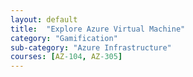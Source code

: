 ```yaml
---
layout: default
title:  "Explore Azure Virtual Machine"
category: "Gamification"
sub-category: "Azure Infrastructure"
courses: [AZ-104, AZ-305]
---
```


<html>
<head>
<meta charset="UTF-8">
<meta name="viewport" content="width=device-width, initial-scale=1.0">
<meta http-equiv="X-UA-Compatible" content="ie=edge">
<title>Markmap</title>
<style>
* {
  margin: 0;
  padding: 0;
}
#mindmap {
  display: block;
  width: 100vw;
  height: 100vh;
}
</style>
<link rel="stylesheet" href="https://cdn.jsdelivr.net/npm/markmap-toolbar@0.18.10/dist/style.css">
</head>
<body>
<svg id="mindmap"></svg>
<script src="https://cdn.jsdelivr.net/npm/d3@7.9.0/dist/d3.min.js"></script><script src="https://cdn.jsdelivr.net/npm/markmap-view@0.18.10/dist/browser/index.js"></script><script src="https://cdn.jsdelivr.net/npm/markmap-toolbar@0.18.10/dist/index.js"></script><script>(r => {
              setTimeout(r);
            })(function renderToolbar() {
  const {
    markmap,
    mm
  } = window;
  const {
    el
  } = markmap.Toolbar.create(mm);
  el.setAttribute('style', 'position:absolute;bottom:20px;right:20px');
  document.body.append(el);
})</script><script>((getMarkmap, getOptions, root2, jsonOptions) => {
              const markmap = getMarkmap();
              window.mm = markmap.Markmap.create(
                "svg#mindmap",
                (getOptions || markmap.deriveOptions)(jsonOptions),
                root2
              );
            })(() => window.markmap,null,{"content":"The Azure VM City: A Practical Guide","children":[{"content":"Welcome to VM City","children":[],"payload":{"tag":"h2","lines":"2,3"}},{"content":"Getting Around VM City","children":[{"content":"What Can These Buildings Do? (Overview)","children":[{"content":"<strong>Flexible Office Space (IaaS)</strong>: Adapt to your business needs without physical construction","children":[],"payload":{"tag":"li","lines":"8,9"}},{"content":"<strong>Quick Setup (Rapid Provisioning)</strong>: Move in within minutes, not months","children":[],"payload":{"tag":"li","lines":"9,10"}},{"content":"<strong>Pay for What You Use (Consumption-based Pricing)</strong>: No need to build an entire office park for seasonal work","children":[],"payload":{"tag":"li","lines":"10,12"}}],"payload":{"tag":"h3","lines":"7,8"}},{"content":"Finding the Right Building (VM Types by Use Case)","children":[{"content":"Buildings for Everyday Business","children":[{"content":"<strong>The Budget Offices (B-Series VMs)</strong>: Perfect when costs matter and workloads are light or inconsistent","children":[],"payload":{"tag":"li","lines":"15,16"}},{"content":"<strong>The Standard Workspaces (D-Series VMs)</strong>: Balanced buildings for typical business applications","children":[],"payload":{"tag":"li","lines":"16,17"}},{"content":"<strong>The Versatile Headquarters (E-Series VMs)</strong>: Adaptable spaces for a variety of business functions","children":[],"payload":{"tag":"li","lines":"17,19"}}],"payload":{"tag":"h4","lines":"14,15"}},{"content":"Buildings for Number Crunching","children":[{"content":"<strong>The Research Labs (F-Series VMs)</strong>: When you need to process data quickly","children":[],"payload":{"tag":"li","lines":"20,21"}},{"content":"<strong>The Calculation Centers (H-Series VMs)</strong>: For scientific simulations and complex mathematical operations","children":[],"payload":{"tag":"li","lines":"21,23"}}],"payload":{"tag":"h4","lines":"19,20"}},{"content":"Buildings for Data Storage","children":[{"content":"<strong>The Digital Libraries (M-Series VMs)</strong>: When you need to access and process massive amounts of information","children":[],"payload":{"tag":"li","lines":"24,25"}},{"content":"<strong>The Analytics Centers (E-Series VMs)</strong>: For business intelligence and reporting workloads","children":[],"payload":{"tag":"li","lines":"25,27"}}],"payload":{"tag":"h4","lines":"23,24"}},{"content":"Buildings for File Management","children":[{"content":"<strong>The Digital Warehouses (L-Series VMs)</strong>: For applications that manage large file collections","children":[],"payload":{"tag":"li","lines":"28,29"}},{"content":"<strong>The Media Archives (G-Series VMs)</strong>: For storing and processing videos, images and other large files","children":[],"payload":{"tag":"li","lines":"29,31"}}],"payload":{"tag":"h4","lines":"27,28"}},{"content":"Buildings for Visual Projects","children":[{"content":"<strong>The AI Studios (NC-Series VMs)</strong>: Specialized spaces for machine learning and artificial intelligence","children":[],"payload":{"tag":"li","lines":"32,33"}},{"content":"<strong>The Design Centers (NV-Series VMs)</strong>: For graphics processing, rendering, and visualization work","children":[],"payload":{"tag":"li","lines":"33,35"}}],"payload":{"tag":"h4","lines":"31,32"}}],"payload":{"tag":"h3","lines":"12,13"}},{"content":"Managing Your Budget (Pricing and Billing)","children":[{"content":"<strong>Rental Options</strong>","children":[{"content":"<strong>Hourly Rates (Pay-as-you-go)</strong>: Pay only for the time you use the building","children":[],"payload":{"tag":"li","lines":"37,38"}},{"content":"<strong>Long-term Leases (Reserved Instances)</strong>: Lower rates when you commit to 1-3 years","children":[],"payload":{"tag":"li","lines":"38,39"}},{"content":"<strong>Discount Spaces (Spot VMs)</strong>: Use temporarily vacant buildings at reduced rates","children":[],"payload":{"tag":"li","lines":"39,40"}}],"payload":{"tag":"li","lines":"36,40"}},{"content":"<strong>Financial Dashboard (Cost Management Tools)</strong>: Tools to forecast and track your Cloud City expenses","children":[],"payload":{"tag":"li","lines":"40,42"}}],"payload":{"tag":"h3","lines":"35,36"}},{"content":"Building Management (Deployment and Management)","children":[{"content":"<strong>The Main Office (Azure Portal)</strong>: Where you manage your buildings through a visual interface","children":[],"payload":{"tag":"li","lines":"43,44"}},{"content":"<strong>The Command Center (Azure CLI)</strong>: For those who prefer text-based management","children":[],"payload":{"tag":"li","lines":"44,45"}},{"content":"<strong>The Blueprint Library (ARM Templates)</strong>: Where you store designs to quickly replicate buildings","children":[],"payload":{"tag":"li","lines":"45,46"}},{"content":"<strong>The Automation Hub (PowerShell/Azure Automation)</strong>: Set up rules to manage buildings without constant attention","children":[],"payload":{"tag":"li","lines":"46,48"}}],"payload":{"tag":"h3","lines":"42,43"}},{"content":"Keeping Things Secure (Security and Compliance)","children":[{"content":"<strong>The Security Gates (Network Security Groups)</strong>: Control who comes in and out of your buildings","children":[],"payload":{"tag":"li","lines":"49,50"}},{"content":"<strong>The Surveillance System (Azure Security Center)</strong>: Monitors for suspicious activity","children":[],"payload":{"tag":"li","lines":"50,51"}},{"content":"<strong>The Regulation Office (Compliance Certifications)</strong>: Ensures your setup meets industry standards","children":[],"payload":{"tag":"li","lines":"51,53"}}],"payload":{"tag":"h3","lines":"48,49"}},{"content":"Building Maintenance (Monitoring and Scaling)","children":[{"content":"<strong>The Monitoring Desk (Azure Monitor)</strong>: Keeps an eye on how well your buildings are running","children":[],"payload":{"tag":"li","lines":"54,55"}},{"content":"<strong>The Expansion Office (Autoscaling)</strong>: Automatically adds or removes office space as your needs change","children":[],"payload":{"tag":"li","lines":"55,57"}}],"payload":{"tag":"h3","lines":"53,54"}},{"content":"Preparing for Problems (Backup and Disaster Recovery)","children":[{"content":"<strong>The Backup Vault (Azure Backup)</strong>: Stores copies of your important files","children":[],"payload":{"tag":"li","lines":"58,59"}},{"content":"<strong>The Emergency Plan (Azure Site Recovery)</strong>: Ready to move your operations to another location if needed","children":[],"payload":{"tag":"li","lines":"59,61"}}],"payload":{"tag":"h3","lines":"57,58"}}],"payload":{"tag":"h2","lines":"5,6"}},{"content":"How Do Things Work in Cloud City?","children":[{"content":"Where Do We Store Files? (Storage Options)","children":[{"content":"<strong>Building Storage Rooms (OS Disks)</strong>: Where the operating system lives","children":[],"payload":{"tag":"li","lines":"64,65"}},{"content":"<strong>Extra Storage Closets (Data Disks)</strong>: Additional space for your applications and files","children":[],"payload":{"tag":"li","lines":"65,66"}},{"content":"<strong>The Shared Library (Azure Files)</strong>: Documents anyone can access","children":[],"payload":{"tag":"li","lines":"66,67"}},{"content":"<strong>The Archive Warehouse (Blob Storage)</strong>: For long-term storage of rarely accessed data","children":[],"payload":{"tag":"li","lines":"67,69"}}],"payload":{"tag":"h3","lines":"63,64"}},{"content":"How Do Buildings Connect? (Networking)","children":[{"content":"<strong>The City Streets (Virtual Networks)</strong>: Connect your buildings to each other","children":[],"payload":{"tag":"li","lines":"70,71"}},{"content":"<strong>The Security Checkpoints (NSGs)</strong>: Decide which traffic can pass through","children":[],"payload":{"tag":"li","lines":"71,72"}},{"content":"<strong>The Express Highways (Accelerated Networking)</strong>: For faster data movement","children":[],"payload":{"tag":"li","lines":"72,73"}},{"content":"<strong>The Public Transit System (Load Balancers)</strong>: Distribute visitors evenly across your buildings","children":[],"payload":{"tag":"li","lines":"73,75"}}],"payload":{"tag":"h3","lines":"69,70"}},{"content":"How Do We Set Up New Buildings? (Deployment)","children":[{"content":"<strong>The Template Catalog (Marketplace Images)</strong>: Choose pre-configured buildings","children":[],"payload":{"tag":"li","lines":"76,77"}},{"content":"<strong>The Custom Workshop (Custom Images)</strong>: Design your own building specifications","children":[],"payload":{"tag":"li","lines":"77,78"}},{"content":"<strong>The Cloning Center (VM Image Builder)</strong>: Make exact copies of existing buildings","children":[],"payload":{"tag":"li","lines":"78,79"}}],"payload":{"tag":"h3","lines":"75,76"}}],"payload":{"tag":"h2","lines":"61,62"}}],"payload":{"tag":"h1","lines":"0,1"}},{})</script>
</body>
</html>

